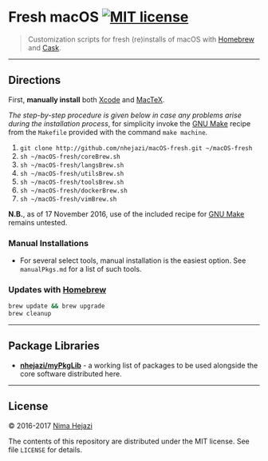 # Fresh macOS [![MIT license](http://img.shields.io/badge/license-MIT-brightgreen.svg)](http://opensource.org/licenses/MIT)

> Customization scripts for fresh (re)installs of macOS with
> [Homebrew](http://brew.sh/) and [Cask](https://caskroom.github.io/).

---

## Directions

First, __manually install__ both
[Xcode](https://itunes.apple.com/us/app/xcode/id497799835?mt=12) and
[MacTeX](https://tug.org/mactex/downloading.html).

_The step-by-step procedure is given below in case any problems arise during the
installation process_, for simplicity invoke the [GNU
Make](https://www.gnu.org/software/make/) recipe from the `Makefile` provided
with the command `make machine`.

1. `git clone http://github.com/nhejazi/macOS-fresh.git ~/macOS-fresh`
2. `sh ~/macOS-fresh/coreBrew.sh`
3. `sh ~/macOS-fresh/langsBrew.sh`
4. `sh ~/macOS-fresh/utilsBrew.sh`
5. `sh ~/macOS-fresh/toolsBrew.sh`
6. `sh ~/macOS-fresh/dockerBrew.sh`
7. `sh ~/macOS-fresh/vimBrew.sh`

__N.B.__, as of 17 November 2016, use of the included recipe for [GNU
Make](https://www.gnu.org/software/make/) remains untested.


### Manual Installations

* For several select tools, manual installation is the easiest option. See
  `manualPkgs.md` for a list of such tools.


### Updates with [Homebrew](http://brew.sh)
```bash
brew update && brew upgrade
brew cleanup
```

---

## Package Libraries

* __[nhejazi/myPkgLib](https://github.com/nhejazi/myPkgLib)__ - a working list
  of packages to be used alongside the core software distributed here.

---

## License

&copy; 2016-2017 [Nima Hejazi](http://nimahejazi.org)

The contents of this repository are distributed under the MIT license. See file
`LICENSE` for details.
